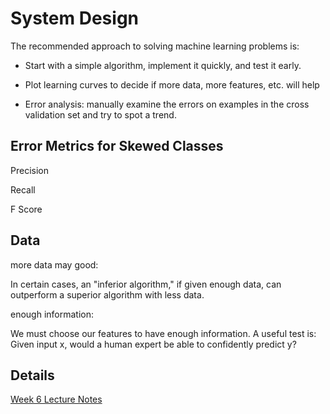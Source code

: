 # System Design

The recommended approach to solving machine learning problems is:

- Start with a simple algorithm, implement it quickly, and test it early.

- Plot learning curves to decide if more data, more features, etc. will help

- Error analysis: manually examine the errors on examples in the cross validation set and try to spot a trend.

## Error Metrics for Skewed Classes

Precision 

Recall

F Score 

## Data

more data may good: 

In certain cases, an "inferior algorithm," if given enough data, can outperform a superior algorithm with less data.

enough information:

We must choose our features to have enough information. A useful test is: Given input x, would a human expert be able to confidently predict y?

## Details

[Week 6 Lecture Notes](https://www.coursera.org/learn/machine-learning/resources/LIZza)
